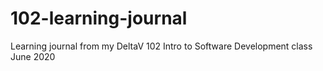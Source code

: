 # 102-learning-journal
Learning journal from my DeltaV 102 Intro to Software Development class June 2020
